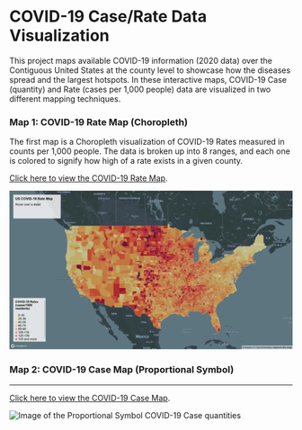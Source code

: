 # COVID-19 Case/Rate Data Visualization

This project maps available COVID-19 information (2020 data) over the Contiguous United States at the county level to showcase how the diseases spread and the largest hotspots. In these interactive maps, COVID-19 Case (quantity) and Rate (cases per 1,000 people) data are visualized in two different mapping techniques.

### Map 1: COVID-19 Rate Map (Choropleth)

The first map is a Choropleth visualization of COVID-19 Rates measured in counts per 1,000 people. The data is broken up into 8 ranges, and each one is colored to signify how high of a rate exists in a given county.

[Click here to view the COVID-19 Rate Map](https://masonhowes.github.io/covid_case_visualization/map1.html).

![Image of the Choropleth COVID-19 Rate spread](img/map1.png)

### Map 2: COVID-19 Case Map (Proportional Symbol)

---

[Click here to view the COVID-19 Case Map](https://masonhowes.github.io/covid_case_visualization/map2.html).

![Image of the Proportional Symbol COVID-19 Case quantities](img/map2.png)
